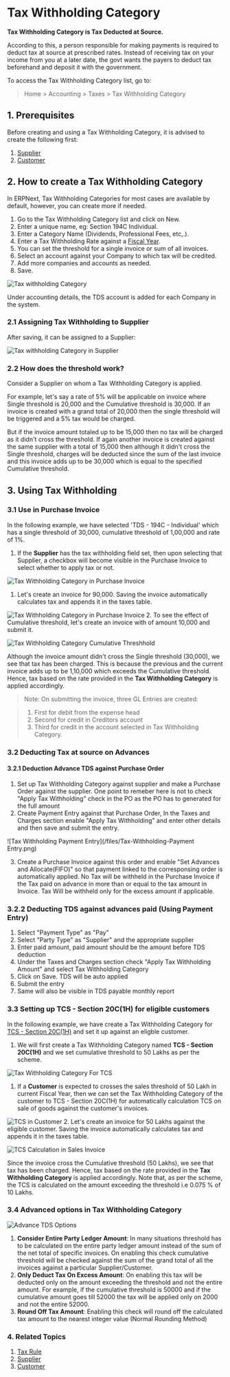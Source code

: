 
# Tax Withholding Category


**Tax Withholding Category is Tax Deducted at Source.**


According to this, a person responsible for making payments is required to deduct tax at source at prescribed rates. Instead of receiving tax on your income from you at a later date, the govt wants the payers to deduct tax beforehand and deposit it with the government.


To access the Tax Withholding Category list, go to:



> 
> Home > Accounting > Taxes > Tax Withholding Category
> 
> 
> 


## 1. Prerequisites


Before creating and using a Tax Withholding Category, it is advised to create the following first:


1. [Supplier](/docs/v13/user/manual/en/buying/supplier)
2. [Customer](/docs/v13/user/manual/en/CRM/customer)


## 2. How to create a Tax Withholding Category


In ERPNext, Tax Withholding Categories for most cases are available by default, however, you can create more if needed.


1. Go to the Tax Withholding Category list and click on New.
2. Enter a unique name, eg: Section 194C Individual.
3. Enter a Category Name (Dividends, Professional Fees, etc,.).
4. Enter a Tax Withholding Rate against a [Fiscal Year](/docs/v13/user/manual/en/accounts/fiscal-year).
5. You can set the threshold for a single invoice or sum of all invoices.
6. Select an account against your Company to which tax will be credited.
7. Add more companies and accounts as needed.
8. Save.


![Tax withholding Category](/files/tax-withholding-category.png)


Under accounting details, the TDS account is added for each Company in the system.


### 2.1 Assigning Tax Withholding to Supplier


After saving, it can be assigned to a Supplier:


![Tax withholding Category in Supplier](/files/tax-withholding-category-in-supplier.png)


### 2.2 How does the threshold work?


Consider a Supplier on whom a Tax Withholding Category is applied.


For example, let's say a rate of 5% will be applicable on invoice where Single threshold is 20,000 and the Cumulative threshold is 30,000. If an invoice is created with a grand total of 20,000 then the single threshold will be triggered and a 5% tax would be charged.


But if the invoice amount totaled up to be 15,000 then no tax will be charged as it didn't cross the threshold. If again another invoice is created against the same supplier with a total of 15,000 then although it didn't cross the Single threshold, charges will be deducted since the sum of the last invoice and this invoice adds up to be 30,000 which is equal to the specified Cumulative threshold.


## 3. Using Tax Withholding


### 3.1 Use in Purchase Invoice


In the following example, we have selected 'TDS - 194C - Individual' which has a single threshold of 30,000, cumulative threshold of 1,00,000 and rate of 1%.


1. If the **Supplier** has the tax withholding field set, then upon selecting that Supplier, a checkbox will become visible in the Purchase Invoice to select whether to apply tax or not.


![Tax Withholding Category in Purchase Invoice](/files/tax-withholding-category-in-purchase-invoice.png)


1. Let's create an invoice for 90,000. Saving the invoice automatically calculates tax and appends it in the taxes table.


![Tax Withholding Category in Purchase Invoice](/files/withheld-tax-calculation-in-purchase-invoice.png)
2. To see the effect of Cumulative threshold, let's create an invoice with of amount 10,000 and submit it.


![Tax Withholding Category Cumulative Threshhold](/files/tax-withholding-category-cumulative-threshold.png)


Although the invoice amount didn't cross the Single threshold (30,000), we see that tax has been charged. This is because the previous and the current invoice adds up to be 1,10,000 which exceeds the Cumulative threshold. Hence, tax based on the rate provided in the **Tax Withholding Category** is applied accordingly.



> 
> Note: On submitting the invoice, three GL Entries are created:
> 
> 
> 



> 
> 1. First for debit from the expense head
> 2. Second for credit in Creditors account
> 3. Third for credit in the account selected in Tax Withholding Category.
> 
> 
> 


### 3.2 Deducting Tax at source on Advances


#### 3.2.1 Deduction Advance TDS against Purchase Order


1. Set up Tax Withholding Category against supplier and make a Purchase Order against the supplier. One point to remeber here is not to check "Apply Tax Withholding" check in the PO as the PO has to generated for the full amount
2. Create Payment Entry against that Purchase Order, In the Taxes and Charges section enable "Apply Tax Withholding" and enter other details and then save and submit the entry.


![Tax Withholding Payment Entry](/files/Tax-Withholding-Payment Entry.png)


3. Create a Purchase Invoice against this order and enable "Set Advances and Allocate(FIFO)" so that payment linked to the corresponsing order is automatically applied. No Tax will be withheld in the Purchase Invoice if the Tax paid on advance in more than or equal to the tax amount in Invoice. Tax Will be withheld only for the excess amount if applicable.


### 3.2.2 Deducting TDS against advances paid (Using Payment Entry)


1. Select "Payment Type" as "Pay"
2. Select "Party Type" as "Supplier" and the appropriate supplier
3. Enter paid amount, paid amount should be the amount before TDS deduction
4. Under the Taxes and Charges section check "Apply Tax Withholding Amount" and select Tax Withholding Category
5. Click on Save. TDS will be auto applied
6. Submit the entry
7. Same will also be visible in TDS payable monthly report


### 3.3 Setting up TCS - Section 20C(1H) for eligible customers


In the following example, we have create a Tax Withholding Category for [TCS - Section 20C(1H)](https://taxguru.in/income-tax/faqs-tcs-sales-goods-section-206c1h.html) and set it up against an eligble customer.


1. We will first create a Tax Withholding Category named **TCS - Section 20C(1H)** and we set cumulative threshold to 50 Lakhs as per the scheme.


![Tax Withholding Category For TCS](/files/tax-withholding-category-for-tcs.png)


1. If a **Customer** is expected to crosses the sales threshold of 50 Lakh in current Fiscal Year, then we can set the Tax Withholding Category of the customer to TCS - Section 20C(1H) for automatically calculation TCS on sale of goods against the customer's invoices.


![TCS in Customer](/files/tcs-eligible-customer.png)
2. Let's create an invoice for 50 Lakhs against the eligible customer. Saving the invoice automatically calculates tax and appends it in the taxes table.


![TCS Calculation in Sales Invoice](/files/tcs-invoice.png)


Since the invoice cross the Cumulative threshold (50 Lakhs), we see that tax has been charged. Hence, tax based on the rate provided in the **Tax Withholding Category** is applied accordingly. Note that, as per the scheme, the TCS is calculated on the amount exceeding the threshold i.e 0.075 % of 10 Lakhs.


### 3.4 Advanced options in Tax Withholding Category


![Advance TDS Options](/files/tds-advance-options.png)


1. **Consider Entire Party Ledger Amount**: In many situations threshold has to be calculated on the entire party ledger amount instead of the sum of the net total of specific invoices. On enabling this check cumulative threshold will be checked against the sum of the grand total of all the invoices against a particular Supplier/Customer.
2. **Only Deduct Tax On Excess Amount**: On enabling this tax will be deducted only on the amount exceeding the threshold and not the entire amount. For example, if the cumulative threshold is 50000 and if the cumulative amount goes till 52000 the tax will be applied only on 2000 and not the entire 52000.
3. **Round Off Tax Amount**: Enabling this check will round off the calculated tax amount to the nearest integer value (Normal Rounding Method)


### 4. Related Topics


1. [Tax Rule](/docs/v13/user/manual/en/accounts/tax-rule)
2. [Supplier](/docs/v13/user/manual/en/buying/supplier)
3. [Customer](/docs/v13/user/manual/en/CRM/customer)


